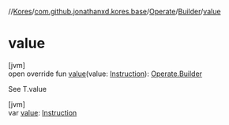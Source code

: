 //[Kores](../../../../index.md)/[com.github.jonathanxd.kores.base](../../index.md)/[Operate](../index.md)/[Builder](index.md)/[value](value.md)

# value

[jvm]\
open override fun [value](value.md)(value: [Instruction](../../../com.github.jonathanxd.kores/-instruction/index.md)): [Operate.Builder](index.md)

See T.value

[jvm]\
var [value](value.md): [Instruction](../../../com.github.jonathanxd.kores/-instruction/index.md)
